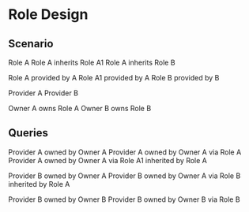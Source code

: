 # Role Design

## Scenario

Role A
Role A inherits Role A1
Role A inherits Role B

Role A provided by A
Role A1 provided by A
Role B provided by B

Provider A
Provider B

Owner A owns Role A
Owner B owns Role B

## Queries

Provider A owned by Owner A
Provider A owned by Owner A via Role A
Provider A owned by Owner A via Role A1 inherited by Role A

Provider B owned by Owner A
Provider B owned by Owner A via Role B inherited by Role A

Provider B owned by Owner B
Provider B owned by Owner B via Role B
